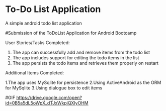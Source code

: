 # To-Do List Application
A simple android todo list application

#Submission of the ToDoList Application for Android Bootcamp


User Stories/Tasks Completed:

1. The app can successfully add and remove items from the todo list
2. The app includes support for editing the todo items in the list
3. The app persists the todo items and retrieves them properly on restart

Additional Items Completed:

1.The app uses MySqlite for persistence
2.Using ActiveAndroid as the ORM for MySqlite
3.Using dialogue box to edit items

#GIF
https://drive.google.com/open?id=0B5a5dL5oWpX_dTJxWkpiQXIyOHM

